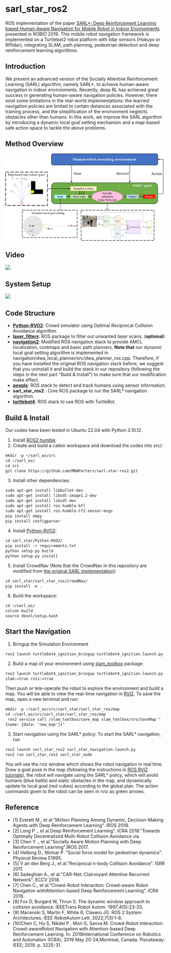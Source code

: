 # sarl_star_ros2
ROS implementation of the paper [SARL*: Deep Reinforcement Learning based Human-Aware Navigation for Mobile Robot in Indoor Environments](https://ieeexplore.ieee.org/abstract/document/8961764) presented in ROBIO 2019. This mobile robot navigation framework is implemented on a Turtlebot2 robot platform with lidar sensors (Hokuyo or RPlidar), integrating SLAM, path planning, pedestrian detection and deep reinforcement learning algorithms.

## Introduction
We present an advanced version of the Socially Attentive Reinforcement Learning (SARL) algorithm, namely SARL*, to achieve human-aware navigation in indoor environments. Recently, deep RL has achieved great success in generating human-aware navigation policies. However, there exist some limitations in the real-world implementations: the learned navigation policies are limited to certain distances associated with the training process, and the simplification of the environment neglects obstacles other than humans. In this work, we improve the SARL algorithm by introducing a dynamic local goal setting mechanism and a map-based safe action space to tackle the above problems. 

## Method Overview
![For more details, please refer to the paper.](https://github.com/MBAParters/sarl-star-ros2/blob/master/imgs/overview.png)

## Video
![](https://github.com/MBAParters/sarl_star_ros2/blob/master/imgs/example.gif)

## System Setup
![](https://github.com/MBAParters/sarl_star_ros2/blob/master/imgs/system.png)

## Code Structure
- **[Python-RVO2](https://github.com/sybrenstuvel/Python-RVO2)**: Crowd simulator using Optimal Reciprocal Collision Avoidance algorithm.
- [**laser_filters**](http://wiki.ros.org/laser_filters): ROS package to filter out unwanted laser scans. (**optional**)
 - **[navigation2](https://wiki.ros.org/nav2_navigation)**: Modified ROS navigation stack to provide AMCL localization, costmaps and basic path planners. **Note that** our dynamic local goal setting algorithm is implemented in navigation/dwa_local_planner/src/dwa_planner_ros.cpp. Therefore, if you have installed the original ROS navigation stack before, we suggest that you uninstall it and build the stack in our repository (following the steps in the next part "Build & Install") to make sure that our modification make effect.
 - **[people](http://wiki.ros.org/people)**: ROS stack to detect and track humans using sensor information.
  - **sarl_star_ros2** : Core ROS package to run the SARL* navigation algorithm.
 - **[turtlebot4](https://wiki.ros.org/Robots/TurtleBot4)**: ROS stack to use ROS with TurtleBot.

## Build & Install
Our codes have been tested in Ubuntu 22.04 with Python 3.10.12. 
1. Install [ROS2 humble](http://wiki.ros.org/humble/Installation/Ubuntu).
2. Create and build a catkin workspace and download the codes into src/:
```
mkdir -p ~/sarl_ws/src
cd ~/sarl_ws/
cd src
git clone https://github.com/MBAParters/sarl-star-ros2.git
```
3. Install other dependencies:

```
sudo apt-get install libbullet-dev
sudo apt-get install libsdl-image1.2-dev
sudo apt-get install libsdl-dev
sudo apt-get install ros-humble-bfl
sudo apt-get install ros-humble-tf2-sensor-msgs
pip install empy
pip install configparser
```
4. Install [Python-RVO2](https://github.com/sybrenstuvel/Python-RVO2):

```
cd sarl_star/Python-RVO2/
pip install -r requirements.txt
python setup.py build
python setup.py install
```
5. Install CrowdNav (Note that the CrowdNav in this repository are modified from [the original SARL implementation](https://github.com/vita-epfl/CrowdNav)):

```
cd sarl_star/sarl_star_ros/CrowdNav/
pip install -e .
```

6. Build the workspace:

```
cd ~/sarl_ws/
colcon build
source devel/setup.bash
```

## Start the Navigation

1. Bringup the Simulation Environment
```
ros2 launch turtlebot4_ignition_bringup turtlebot4_ignition.launch.py
```

2. Build a map of your environment using [slam_toolbox](https://wiki.ros.org/slam_toolbox) package:
```
ros2 launch turtlebot4_ignition_bringup turtlebot4_ignition.launch.py slam:=true rviz:=true
```
Then push or tele-operate the robot to explore the environment and build a map. You will be able to view the real-time navigation in [RVIZ](http://wiki.ros.org/rviz). 
To save the map, open a new terminal and run:
```
mkdir -p ~/sarl_ws/src/sarl_star/sarl_star_ros/map
cd ~/sarl_ws/src/sarl_star/sarl_star_ros/map
 ros2 service call /slam_toolbox/save_map slam_toolbox/srv/SaveMap "{name: {data: 'new_map'}}"
```

3. Start navigation using the SARL* policy:
To start the SARL* navigation, run
```
ros2 launch sarl_star_ros2 sarl_star_navigation.launch.py
ros2 run sarl_star_ros2 sarl_star_node
```
You will see the rviz window which shows the robot navigation in real time. Draw a goal pose in the map (following the instructions in [ROS RVIZ tutorials](http://wiki.ros.org/navigation/Tutorials/Using%20rviz%20with%20the%20Navigation%20Stack)), the robot will navigate using the SARL* policy, which will avoid humans (blue ballls) and static obstacles in the map, and dynamically update its local goal (red cubes) according to the global plan. The action commands given to the robot can be seen in rviz as green arrows.

## Reference
- [1] Everett M., et al."Motion Planning Among Dynamic, Decision-Making Agents with Deep Reinforcement Learning". IROS 2018.
- [2] Long P ., et al.Deep Reinforcement Learning". ICRA 2018."Towards Optimally Decentralized Multi-Robot Collision Avoidance via
- [3] Chen Y ., et al."Socially Aware Motion Planning with Deep Reinforcement Learning".IROS 2017.
- [4] Helbing D., Molnar P ."Social force model for pedestrian dynamics". Physical Review E1995.
- [5] V an den Berg J., et al."Reciprocal n-body Collision Avoidance". ISRR 2011.
- [6] Sadeghian A., et al."CAR-Net: Clairvoyant Attentive Recurrent Network". ECCV 2018.
- [7] Chen C., et al."Crowd-Robot Interaction: Crowd-aware Robot Navigation withAttention-based Deep Reinforcement Learning". ICRA 2019.
- [8] Fox D, Burgard W, Thrun S. The dynamic window approach to collision avoidance. IEEETrans Robot Autom. 1997;4(5):23-33.
- [9] Macenski S, Martín F, White R, Clavero JG. ROS 2 System Architectures. IEEE RobotAutom Lett. 2022;7(3):1-8.
- [10]Chen C, Hu S, Nikdel P , Mori G, Savva M. Crowd-Robot Interaction: Crowd-awareRobot Navigation with Attention-based Deep Reinforcement Learning. In: 2019International Conference on Robotics and Automation (ICRA); 2019 May 20-24;Montreal, Canada. Piscataway: IEEE; 2019. p. 3225-31.


